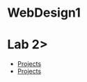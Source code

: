 # WebDesign1

<h1>Lab 2></h1>

<ul>
    <li><a href="lab1/index.html" target="_blank">Projects</a></li>
    <li><a href="Lab2/index.html" target="_blank">Projects</a></li>
</ul>